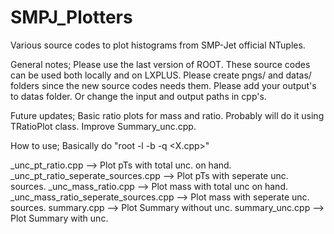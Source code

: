 # SMPJ_Plotters
Various source codes to plot histograms from SMP-Jet official NTuples.

General notes;
    Please use the last version of ROOT.
    These source codes can be used both locally and on LXPLUS.
    Please create  pngs/ and datas/ folders since the new source codes needs them. Please add your output's to datas folder. Or change the input and output paths in cpp's.

Future updates;
    Basic ratio plots for mass and ratio. Probably will do it using TRatioPlot class.
    Improve Summary_unc.cpp.

How to use;
    Basically do "root -l -b -q <X.cpp>"

_unc_pt_ratio.cpp                       --> Plot pTs with total unc. on hand.
_unc_pt_ratio_seperate_sources.cpp      --> Plot pTs with seperate unc. sources.
_unc_mass_ratio.cpp                     --> Plot mass with total unc on hand.
_unc_mass_ratio_seperate_sources.cpp    --> Plot mass with seperate unc. sources.
summary.cpp                             --> Plot Summary without unc.
summary_unc.cpp                         --> Plot Summary with unc.
